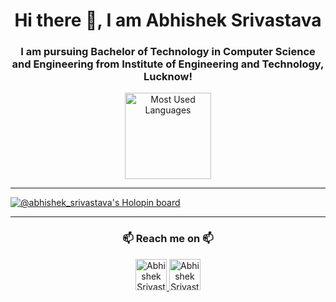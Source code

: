 <h1 align = "center"> Hi there 👋, I am Abhishek Srivastava </h1>
<h3 align = "center"> I am pursuing Bachelor of Technology in Computer Science and Engineering from Institute of Engineering and Technology, Lucknow! </h3>
<div align="center">
  <img src="https://github-readme-stats.vercel.app/api/top-langs/?username=AbhishekSrivastava-23&layout=compact&hide=ejs,html" alt="Most Used Languages" height="138px" />
</div>

---

[![@abhishek_srivastava's Holopin board](https://holopin.me/abhishek_srivastava)](https://holopin.io/@abhishek_srivastava)

---
<h3 align = "center"> 📫 Reach me on 📫 </h3>
<p align = "center"> 
  <a  href = "https://www.linkedin.com/in/-abhishek-srivastava/" target = "_blank"> 
    <img style = "height: 50px; " src = "https://user-images.githubusercontent.com/73281984/191528267-0b277b8c-0e4c-4178-a5b2-f82ae9ae43f8.png" alt = "Abhishek Srivastava" />
  </a>
  <a href = "mailto:abhishek232004@gmail.com" target = "_blank">
    <img style = "height: 50px; " src = "https://user-images.githubusercontent.com/73281984/191528540-48fec25f-8c1e-45f0-af99-4d17289e13e8.png" alt = "Abhishek Srivastava" />
  </a>
</p>
